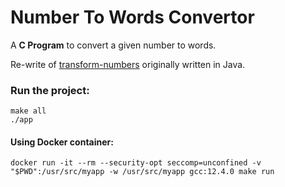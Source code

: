 # Number To Words Convertor

A **C Program** to convert a given number to words.

Re-write of [transform-numbers](https://github.com/NareshBabuPB/transform-numbers/) originally written in Java.

### Run the project:
```
make all
./app
```

#### Using Docker container:
```docker run -it --rm --security-opt seccomp=unconfined -v "$PWD":/usr/src/myapp -w /usr/src/myapp gcc:12.4.0 make run```